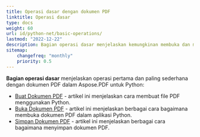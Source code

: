 ```yaml
---
title: Operasi dasar dengan dokumen PDF
linktitle: Operasi dasar
type: docs
weight: 60
url: id/python-net/basic-operations/
lastmod: "2022-12-22"
description: Bagian operasi dasar menjelaskan kemungkinan membuka dan menyimpan dokumen PDF menggunakan Aspose.PDF untuk Python via .NET.
sitemap:
    changefreq: "monthly"
    priority: 0.5
---
```


**Bagian operasi dasar** menjelaskan operasi pertama dan paling sederhana dengan dokumen PDF dalam Aspose.PDF untuk Python:

- [Buat Dokumen PDF](/pdf/python-net/create-document/) - artikel ini menjelaskan cara membuat file PDF menggunakan Python.
- [Buka Dokumen PDF](/pdf/python-net/open-pdf-document/) - artikel ini menjelaskan berbagai cara bagaimana membuka dokumen PDF dalam aplikasi Python.
- [Simpan Dokumen PDF](/pdf/python-net/save-pdf-document/) - artikel ini menjelaskan berbagai cara bagaimana menyimpan dokumen PDF.
